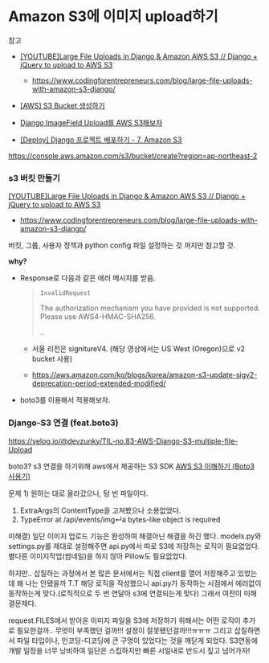# Amazon S3에 이미지 upload하기

참고

* [[YOUTUBE]Large File Uploads in Django & Amazon AWS S3 // Django + jQuery to upload to AWS S3](https://www.youtube.com/watch?v=CbB7UoPyErY)
  * https://www.codingforentrepreneurs.com/blog/large-file-uploads-with-amazon-s3-django/
* [ [AWS] S3 Bucket 생성하기](https://zamezzz.tistory.com/298?category=847391)

* [Django ImageField Upload를 AWS S3해보자](https://hjh5488.tistory.com/12)

* [[Deploy] Django 프로젝트 배포하기 - 7. Amazon S3](https://nachwon.github.io/django-deploy-7-s3/)



https://console.aws.amazon.com/s3/bucket/create?region=ap-northeast-2



### s3 버킷 만들기

[[YOUTUBE]Large File Uploads in Django & Amazon AWS S3 // Django + jQuery to upload to AWS S3](https://www.youtube.com/watch?v=CbB7UoPyErY)

* https://www.codingforentrepreneurs.com/blog/large-file-uploads-with-amazon-s3-django/

버킷, 그룹, 사용자 정책과 python config 파일 설정하는 것 까지만 참고할 것.



**why?**

- Response로 다음과 같은 에러 메시지를 받음. 

  > <Error><Code>InvalidRequest</Code>
  >
  > <Message>The authorization mechanism you have provided is not supported. Please use AWS4-HMAC-SHA256.</Message>
  >
  > ..

  * 서울 리전은 signitureV4. (해당 영상에서는 US West (Oregon)으로 v2 bucket 사용)

  * https://aws.amazon.com/ko/blogs/korea/amazon-s3-update-sigv2-deprecation-period-extended-modified/ 

- boto3를 이용해서 적용해보자.



### Django-S3 연결 (feat.boto3)

https://velog.io/@devzunky/TIL-no.83-AWS-Django-S3-multiple-file-Upload

boto3? s3 연결을 하기위해 aws에서 제공하는 S3 SDK
[AWS S3 이해하기 (Boto3 사용기)](https://m.blog.naver.com/PostView.nhn?blogId=happy_jhyo&logNo=221195197535&proxyReferer=https:%2F%2Fwww.google.com%2F)





문제 1) 원하는 대로 올라갔으나, 텅 빈 파일이다.

1.  ExtraArgs의 ContentType을 고쳐봤으나 소용없었다.
2.  TypeError at /api/events/img↵a bytes-like object is required



미해결) 일단 이미지 업로드 기능은 완성하여 해결아닌 해결을 하긴 했다. models.py와 settings.py를 제대로 설정해주면 api.py에서 따로 S3에 저장하는 로직이 필요없었다. 별다른 이미지작업(썸네일)을 하지 않아 Pillow도 필요없었다.



 하지만.. 삽질하는 과정에서 본 많은 문서에서는 직접 client를 열어 저장해주고 있었는데 왜 나는 안됐을까 T.T 해당 로직을 작성했으니 api.py가 동작하는 시점에서 에러없이 동작하는게 맞다.(로직적으로 두 번 연달아 s3에 연결되는게 맞다) 그래서 여전이 미해결문제다. 

 request.FILES에서 받아온 이미지 파일을 S3에 저장하기 위해서는 어떤 로직이 추가로 필요한걸까.. 무엇이 부족했던 걸까!!! 설정이 잘못됐던걸까!!!ㅠㅠㅠ 그리고 삽질하면서 파일 타입이나, 인코딩-디코딩에 큰 구멍이 있었다는 것을 깨닫게 되었다. S3연동에 개발 일정을 너무 낭비하여 일단은 스킵하지만 빠른 시일내로 반드시 짚고 넘어가자!